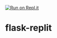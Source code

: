 [![Run on Repl.it](https://repl.it/badge/github/athenian-computational-thinking/flask-replit)](https://repl.it/github/athenian-computational-thinking/flask-replit)

# flask-replit